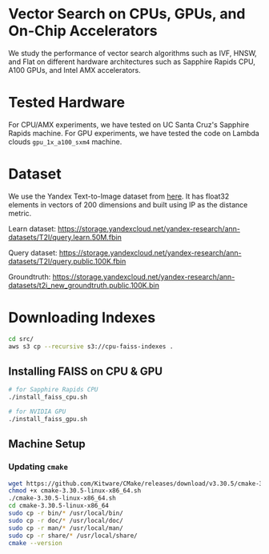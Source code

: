 # Vector Search on CPUs, GPUs, and On-Chip Accelerators

We study the performance of vector search algorithms such as IVF, HNSW, and Flat on 
different hardware architectures such as Sapphire Rapids CPU, A100 GPUs, and Intel AMX
accelerators. 

# Tested Hardware

For CPU/AMX experiments, we have tested on UC Santa Cruz's Sapphire Rapids machine.
For GPU experiments, we have tested the code on Lambda clouds `gpu_1x_a100_sxm4` machine.

# Dataset

We use the Yandex Text-to-Image dataset from [here](https://big-ann-benchmarks.com/neurips21.html).
It has float32 elements in vectors of 200 dimensions and built using IP as the distance metric.

Learn dataset: https://storage.yandexcloud.net/yandex-research/ann-datasets/T2I/query.learn.50M.fbin

Query dataset: https://storage.yandexcloud.net/yandex-research/ann-datasets/T2I/query.public.100K.fbin

Groundtruth: https://storage.yandexcloud.net/yandex-research/ann-datasets/t2i_new_groundtruth.public.100K.bin

# Downloading Indexes

```bash
cd src/
aws s3 cp --recursive s3://cpu-faiss-indexes .
```

## Installing FAISS on CPU & GPU

```bash
# for Sapphire Rapids CPU
./install_faiss_cpu.sh

# for NVIDIA GPU
./install_faiss_gpu.sh
```

## Machine Setup

### Updating `cmake`

```bash
wget https://github.com/Kitware/CMake/releases/download/v3.30.5/cmake-3.30.5-linux-x86_64.sh
chmod +x cmake-3.30.5-linux-x86_64.sh
./cmake-3.30.5-linux-x86_64.sh
cd cmake-3.30.5-linux-x86_64
sudo cp -r bin/* /usr/local/bin/
sudo cp -r doc/* /usr/local/doc/
sudo cp -r man/* /usr/local/man/
sudo cp -r share/* /usr/local/share/
cmake --version
```
